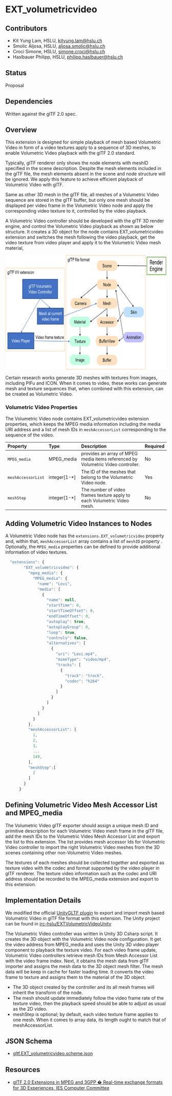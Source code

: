 # EXT_volumetricvideo

## Contributors

* Kit Yung Lam, HSLU, kityung.lam@hslu.ch
* Smolic Aljosa, HSLU, aljosa.smolic@hslu.ch
* Croci Simone, HSLU, simone.croci@hslu.ch
* Haslbauer Philipp, HSLU, philipp.haslbauer@hslu.ch

## Status

Proposal

## Dependencies

Written against the glTF 2.0 spec.

## Overview
This extension is designed for simple playback of mesh based Volumetric Video in form of a video textures apply to a sequence of 3D meshes, to enable Volumetric Video playback with the glTF 2.0 standard.

Typically, glTF renderer only shows the node elements with meshID specified in the scene description. Despite the mesh elements included in the glTF file,  the mesh elements absent in the scene and node structure will be ignored. We apply this feature to achieve efficient playback of Volumetric Video with glTF. 

Same as other 3D mesh in the glTF file, all meshes of a Volumetric Video sequence are stored in the glTF buffer, but only one mesh should be displayed per video frame in the Volumetric Video node and apply the corresponding video texture to it, controlled by the video playback.

A Volumetric Video controller should be developed with the glTF 3D render engine, and control the Volumetric Video playback as shown as below structure. It creates a 3D object for the node contains EXT_volumetricvideo extension and switches the mesh following the video playback, get the video texture from video player and apply it to the Volumetric Video mesh material,
<p align="center">
<img src="vvext.png" width="716" height="357" />
</p>

Certain research works generate 3D meshes with textures from images, including PIFu and ICON. When it comes to video, these works can generate mesh and texture sequences that, when combined with this extension, can be created as Volumetric Video.

### Volumetric Video Properties

The Volumetric Video node contains EXT_volumetricvideo extension properties, which keeps the MPEG media information including the media URI address and a list of mesh IDs in `meshAccessorList` corresponding to the sequence of the video. 

| Property | Type| Description | Required |
|:---------|:----|:------------|:---------|
| `MPEG_media` | MPEG_media | provides an array of MPEG media items referenced by Volumetric Video controller.| No |
| `meshAccessorList` |integer[1-*]| The ID of the meshes that belong to the Volumetric Video node. | Yes |
| `meshStep` |integer[1-*]| The number of video frames texture apply to each Volumetric Video mesh. | No |

## Adding Volumetric Video Instances to Nodes
 
A Volumetric Video node has the `extensions.EXT_volumetricvideo` property and, within that, `meshAccessorList` array contains a list of `meshID` property  . Optionally, the `MPEG_media` properties can be defined to provide additional information of video textures. 
```javascript
  "extensions": {
        "EXT_volumetricvideo": {
          "mpeg_media": {
            "MPEG_media": {
              "name": "Levi",
              "media": [
                {
                  "name": null,
                  "startTime": 0,
                  "startTimeOffset": 0,
                  "endTimeOffset": 0,
                  "autoplay": true,
                  "autoplayGroup": 0,
                  "loop": true,
                  "controls": false,
                  "alternatives": [
                    {
                      "uri": "Levi.mp4",
                      "mimeType": "video/mp4",
                      "tracks": [
                        {
                          "track": "track",
                          "codec": "h264"
                        }
                      ]
                    }
                  ]
                }
              ]
            }
          },
          "meshAccessorList": [
            1,
            2,
            3,
            ...
            149,
          ],
          "meshStep":[
            2
          ]
        }
      }
```
## Defining Volumetric Video Mesh Accessor List and MPEG_media
The Volumetric Video glTF exporter should assign a unique mesh ID and primitive description for each Volumetric Video mesh frame in the glTF file, add the mesh IDs to the Volumetric Video Mesh Accessor List and export the list to this extension. The list provides mesh accessor Ids for Volumetric Video controller to import the right Volumetric Video meshes from the 3D scenes containing other non-Volumetric Video meshes. 

The textures of each meshes should be collected together and exported as texture video with the codec and format supported by the video player in glTF renderer. The texture video information such as the codec and URI address should be recorded to the MPEG_media extension and export to this extension.

## Implementation Details

We modified the official [UnityGLTF plugin](https://github.com/KhronosGroup/UnityGLTF) to export and import mesh based Volumetric Video in glTF file format with this extension. The Unity project can be found in [irc-hslu/EXTVolumetricVideoUnity](https://github.com/irc-hslu/EXTvolumetricvideoUnity)

The Volumetric Video controller was written in Unity 3D Csharp script. It creates the 3D object with the Volumetric Video node configuration. It get the video address from MPEG_media and uses the Unity 3D video player component to playback the texture video. For each video frame update, 
Volumetric Video controllers retrieve mesh IDs from Mesh Accessor List with the video frame index. Next, it obtains the mesh data from glTF importer and assigns the mesh data to the 3D object mesh filter. The mesh data will be keep in cache for faster loading time. It converts the video frame to texture and assigns them to the material of the 3D object. 
 
* The 3D object created by the controller and its all mesh frames will inherit the transform of the node. 
* The mesh should update immediately follow the video frame rate of the texture video, then the playback speed should be able to adjust as usual as the 2D video. 
* meshStep is optional; by default, each video texture frame applies to one mesh. When it comes to array data, its length ought to match that of meshAccessorList.
 

## JSON Schema

* [gltf.EXT_volumetricvideo.scheme.json](schema/gltf.EXT_volumetricvideo.scheme.json)

## Resources

* [glTF 2.0 Extensions in MPEG and 3GPP � Real-time exchange formats for 3D Experiences, IES Computer Committee](https://www.khronos.org/assets/uploads/developers/presentations/glTF_2.0_Extensions_in_MPEG_and_3GPP_.pdf)

